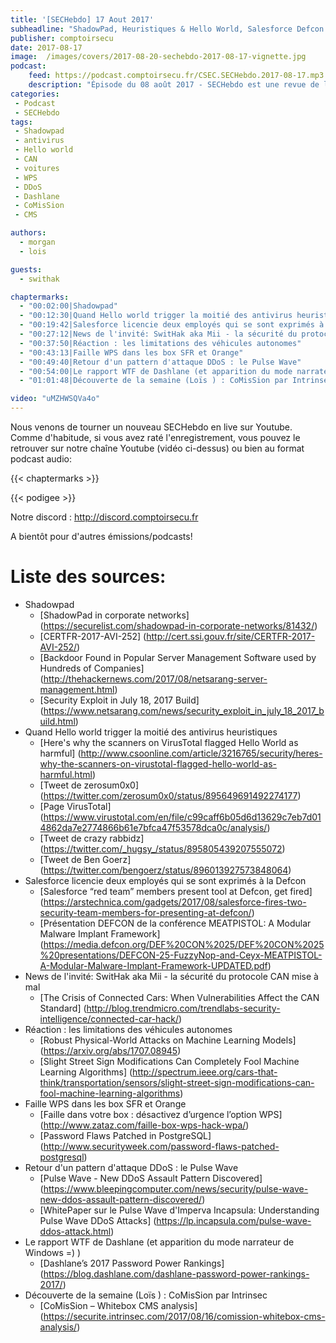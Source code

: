 ```yaml
---
title: '[SECHebdo] 17 Aout 2017'
subheadline: "ShadowPad, Heuristiques & Hello World, Salesforce Defcon MeatPistol, Protocole CAN, Faille WPS, DDoS, Dashlane, CoMiSsion, etc."
publisher: comptoirsecu
date: 2017-08-17
image:  /images/covers/2017-08-20-sechebdo-2017-08-17-vignette.jpg
podcast:
    feed: https://podcast.comptoirsecu.fr/CSEC.SECHebdo.2017-08-17.mp3
    description: "Épisode du 08 août 2017 - SECHebdo est une revue de l'actualité cybersécurité réalisé en live sur Youtube, généralement le mardi soir."
categories:
 - Podcast
 - SECHebdo
tags:
 - Shadowpad
 - antivirus
 - Hello world
 - CAN
 - voitures
 - WPS
 - DDoS
 - Dashlane
 - CoMisSion
 - CMS

authors:
  - morgan
  - lois

guests:
  - swithak

chaptermarks:
  - "00:02:00|Shadowpad"
  - "00:12:30|Quand Hello world trigger la moitié des antivirus heuristiques"
  - "00:19:42|Salesforce licencie deux employés qui se sont exprimés à la Defcon"
  - "00:27:12|News de l'invité: SwitHak aka Mii - la sécurité du protocole CAN mise à mal"
  - "00:37:50|Réaction : les limitations des véhicules autonomes"
  - "00:43:13|Faille WPS dans les box SFR et Orange"
  - "00:49:40|Retour d'un pattern d'attaque DDoS : le Pulse Wave"
  - "00:54:00|Le rapport WTF de Dashlane (et apparition du mode narrateur de Windows =) )"
  - "01:01:48|Découverte de la semaine (Loïs ) : CoMisSion par Intrinsec"

video: "uMZHWSQVa4o"
---
```


Nous venons de tourner un nouveau SECHebdo en live sur Youtube. Comme d'habitude, si vous avez raté l'enregistrement, vous pouvez le retrouver sur notre chaîne Youtube (vidéo ci-dessus) ou bien au format podcast audio:

{{< chaptermarks >}}

{{< podigee >}}

Notre discord : <http://discord.comptoirsecu.fr>

A bientôt pour d'autres émissions/podcasts!

# Liste des sources:

  * Shadowpad
      * [ShadowPad in corporate networks] (https://securelist.com/shadowpad-in-corporate-networks/81432/)
      * [CERTFR-2017-AVI-252] (http://cert.ssi.gouv.fr/site/CERTFR-2017-AVI-252/)
      * [Backdoor Found in Popular Server Management Software used by Hundreds of Companies] (http://thehackernews.com/2017/08/netsarang-server-management.html)
      * [Security Exploit in July 18, 2017 Build] (https://www.netsarang.com/news/security_exploit_in_july_18_2017_build.html)
  * Quand Hello world trigger la moitié des antivirus heuristiques
      * [Here's why the scanners on VirusTotal flagged Hello World as harmful] (http://www.csoonline.com/article/3216765/security/heres-why-the-scanners-on-virustotal-flagged-hello-world-as-harmful.html)
      * [Tweet de zerosum0x0] (https://twitter.com/zerosum0x0/status/895649691492274177)
      * [Page VirusTotal] (https://www.virustotal.com/en/file/c99caff6b05d6d13629c7eb7d014862da7e2774866b61e7bfca47f53578dca0c/analysis/)
      * [Tweet de crazy rabbidz‏] (https://twitter.com/_hugsy_/status/895805439207555072)
      * [Tweet de Ben Goerz‏] (https://twitter.com/bengoerz/status/896013927573848064)
  * Salesforce licencie deux employés qui se sont exprimés à la Defcon
      * [Salesforce “red team” members present tool at Defcon, get fired] (https://arstechnica.com/gadgets/2017/08/salesforce-fires-two-security-team-members-for-presenting-at-defcon/)
      * [Présentation DEFCON de la conférence MEATPISTOL: A Modular Malware Implant Framework] (https://media.defcon.org/DEF%20CON%2025/DEF%20CON%2025%20presentations/DEFCON-25-FuzzyNop-and-Ceyx-MEATPISTOL-A-Modular-Malware-Implant-Framework-UPDATED.pdf)
  * News de l'invité: SwitHak aka Mii - la sécurité du protocole CAN mise à mal
      * [The Crisis of Connected Cars: When Vulnerabilities Affect the CAN Standard] (http://blog.trendmicro.com/trendlabs-security-intelligence/connected-car-hack/)
  * Réaction : les limitations des véhicules autonomes
      * [Robust Physical-World Attacks on Machine Learning Models] (https://arxiv.org/abs/1707.08945)
      * [Slight Street Sign Modifications Can Completely Fool Machine Learning Algorithms] (http://spectrum.ieee.org/cars-that-think/transportation/sensors/slight-street-sign-modifications-can-fool-machine-learning-algorithms)
  * Faille WPS dans les box SFR et Orange
      * [Faille dans votre box : désactivez d’urgence l’option WPS] (http://www.zataz.com/faille-box-wps-hack-wpa/)
      * [Password Flaws Patched in PostgreSQL] (http://www.securityweek.com/password-flaws-patched-postgresql)
  * Retour d'un pattern d'attaque DDoS : le Pulse Wave
      * [Pulse Wave - New DDoS Assault Pattern Discovered] (https://www.bleepingcomputer.com/news/security/pulse-wave-new-ddos-assault-pattern-discovered/)
      * [WhitePaper sur le Pulse Wave d'Imperva Incapsula: Understanding Pulse Wave DDoS Attacks] (https://lp.incapsula.com/pulse-wave-ddos-attack.html)
  * Le rapport WTF de Dashlane (et apparition du mode narrateur de Windows =) )
      * [Dashlane’s 2017 Password Power Rankings] (https://blog.dashlane.com/dashlane-password-power-rankings-2017/)
  * Découverte de la semaine (Loïs ) : CoMisSion par Intrinsec
      * [CoMisSion – Whitebox CMS analysis] (https://securite.intrinsec.com/2017/08/16/comission-whitebox-cms-analysis/)
